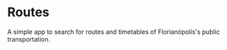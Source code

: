 # Routes
A simple app to search for routes and timetables of Florianópolis's public transportation.
